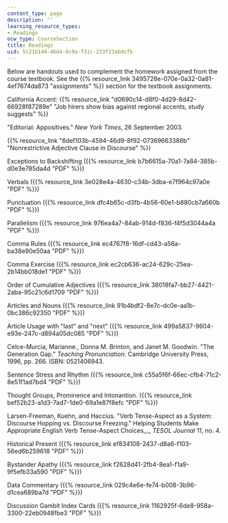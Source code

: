 ```yaml
---
content_type: page
description: ''
learning_resource_types:
- Readings
ocw_type: CourseSection
title: Readings
uid: 5c21b144-4bd4-0c9a-f31c-233f23abdcfb
---
```


Below are handouts used to complement the homework assigned from the course textbook. See the {{% resource_link 3495728e-070e-0a32-0a81-4ef7674da873 "assignments" %}} section for the textbook assignments.

California Accent: {{% resource_link "d0690c14-d8f0-4d29-8d42-66928f87289e" "Job hirers show bias against regional accents, study suggests" %}}

"Editorial: Appositives." _New York Times_, 26 September 2003.

{{% resource_link "6def103b-4594-46d9-8f92-07369663386b" "Nonrestrictive Adjective Clause in Discourse" %}}

Exceptions to Backshifting ({{% resource_link b7b6615a-70a1-7a84-385b-d0e3e785da4d "PDF" %}})

Verbals ({{% resource_link 3e028e4a-4630-c34b-3dba-e7f964c97a0e "PDF" %}})

Punctuation ({{% resource_link dfc4b65c-d3fb-4b56-60e1-b880cb7a660b "PDF" %}})

Parallelism ({{% resource_link 976ea4a7-84ab-914d-f836-f4f5d3044a4a "PDF" %}})

Comma Rules ({{% resource_link ec4767f8-16df-cd43-a56a-ba38e90e50aa "PDF" %}})

Comma Exercise ({{% resource_link ec2cb636-ac24-629c-25ea-2b14bb018de1 "PDF" %}})

Order of Cumulative Adjectives ({{% resource_link 38018fa7-bb27-4421-2aba-95c21c6d1709 "PDF" %}})

Articles and Nouns ({{% resource_link 91b4bdf2-8e7c-dc0e-aa1b-0bc386c92350 "PDF" %}})

Article Usage with "last" and "next" ({{% resource_link 499a5837-9604-e93e-247c-d894a05dc085 "PDF" %}})

Celce-Murcia, Marianne., Donna M. Brinton, and Janet M. Goodwin. "The Generation Gap." _Teaching Pronunciation._ Cambridge University Press, 1996, pp. 266. ISBN: 0521406943.

Sentence Stress and Rhythm ({{% resource_link c55a5f6f-66ec-cfb4-71c2-8e51f1ad7bd4 "PDF" %}})

Thought Groups, Prominence and Intonantion. ({{% resource_link bef52b23-a1d3-7ad7-1de0-69a1e87f8efc "PDF" %}})

Larsen-Freeman, Kuehn, and Haccius. "Verb Tense-Aspect as a System: Discourse Hopping vs. Discourse Freezing." Helping Students Make Appropriate English Verb Tense-Aspect Choices_._ _TESOL Journal_ 11, no. 4.

Historical Present ({{% resource_link ef834108-2437-d8a6-f103-56ed6b259618 "PDF" %}})

Bystander Apathy ({{% resource_link f2628d41-2fb4-8ea1-f1a9-9f5efb33a590 "PDF" %}})

Data Commentary ({{% resource_link 029c4e6e-fe74-b008-3b96-d1cea689ba7d "PDF" %}})

Discussion Gambit Index Cards ({{% resource_link 1162925f-6de8-958a-3300-22eb0948fbe3 "PDF" %}})